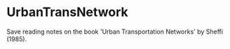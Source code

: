 # UrbanTransNetwork
Save reading notes on the book 'Urban Transportation Networks' by Sheffi (1985).
